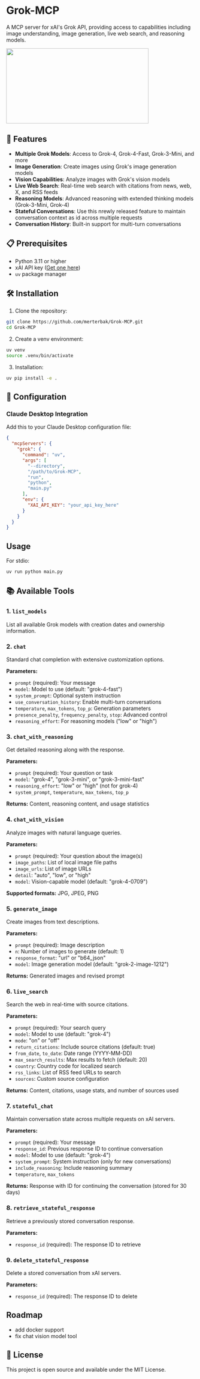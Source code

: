 # Grok-MCP

A MCP server for xAI's Grok API, providing access to capabilities including image understanding, image generation, live web search, and reasoning models.

<a href="https://glama.ai/mcp/servers/@merterbak/Grok-MCP">
  <img width="380" height="200" src="https://glama.ai/mcp/servers/@merterbak/Grok-MCP/badge" />
</a>

## 🚀 Features

- **Multiple Grok Models**: Access to Grok-4, Grok-4-Fast, Grok-3-Mini, and more
- **Image Generation**: Create images using Grok's image generation models
- **Vision Capabilities**: Analyze images with Grok's vision models
- **Live Web Search**: Real-time web search with citations from news, web, X, and RSS feeds
- **Reasoning Models**: Advanced reasoning with extended thinking models (Grok-3-Mini, Grok-4)
- **Stateful Conversations**: Use this nrewly released feature to maintain conversation context as id across multiple requests
- **Conversation History**: Built-in support for multi-turn conversations

## 📋 Prerequisites

- Python 3.11 or higher
- xAI API key ([Get one here](https://console.x.ai))
- `uv` package manager 

## 🛠️ Installation

1. Clone the repository:
```bash
git clone https://github.com/merterbak/Grok-MCP.git
cd Grok-MCP
```

2. Create a venv environment:
```bash
uv venv
source .venv/bin/activate
```

3. Installation:
```bash
uv pip install -e .
```

## 🔧 Configuration

### Claude Desktop Integration

Add this to your Claude Desktop configuration file:

```json
{
  "mcpServers": {
    "grok": {
      "command": "uv",
      "args": [
        "--directory",
        "/path/to/Grok-MCP",
        "run",
        "python",
        "main.py"
      ],
      "env": {
        "XAI_API_KEY": "your_api_key_here"
      }
    }
  }
}
```
## Usage

For stdio:

```bash
uv run python main.py
```

## 📚 Available Tools

### 1. `list_models`
List all available Grok models with creation dates and ownership information.

### 2. `chat`
Standard chat completion with extensive customization options.

**Parameters:**
- `prompt` (required): Your message
- `model`: Model to use (default: "grok-4-fast")
- `system_prompt`: Optional system instruction
- `use_conversation_history`: Enable multi-turn conversations
- `temperature`, `max_tokens`, `top_p`: Generation parameters
- `presence_penalty`, `frequency_penalty`, `stop`: Advanced control
- `reasoning_effort`: For reasoning models ("low" or "high")

### 3. `chat_with_reasoning`
Get detailed reasoning along with the response.

**Parameters:**
- `prompt` (required): Your question or task
- `model`: "grok-4", "grok-3-mini", or "grok-3-mini-fast"
- `reasoning_effort`: "low" or "high" (not for grok-4)
- `system_prompt`, `temperature`, `max_tokens`, `top_p`

**Returns:** Content, reasoning content, and usage statistics

### 4. `chat_with_vision`
Analyze images with natural language queries.

**Parameters:**
- `prompt` (required): Your question about the image(s)
- `image_paths`: List of local image file paths
- `image_urls`: List of image URLs
- `detail`: "auto", "low", or "high"
- `model`: Vision-capable model (default: "grok-4-0709")

**Supported formats:** JPG, JPEG, PNG

### 5. `generate_image`
Create images from text descriptions.

**Parameters:**
- `prompt` (required): Image description
- `n`: Number of images to generate (default: 1)
- `response_format`: "url" or "b64_json"
- `model`: Image generation model (default: "grok-2-image-1212")

**Returns:** Generated images and revised prompt

### 6. `live_search`
Search the web in real-time with source citations.

**Parameters:**
- `prompt` (required): Your search query
- `model`: Model to use (default: "grok-4")
- `mode`: "on" or "off"
- `return_citations`: Include source citations (default: true)
- `from_date`, `to_date`: Date range (YYYY-MM-DD)
- `max_search_results`: Max results to fetch (default: 20)
- `country`: Country code for localized search
- `rss_links`: List of RSS feed URLs to search
- `sources`: Custom source configuration

**Returns:** Content, citations, usage stats, and number of sources used

### 7. `stateful_chat`
Maintain conversation state across multiple requests on xAI servers.

**Parameters:**
- `prompt` (required): Your message
- `response_id`: Previous response ID to continue conversation
- `model`: Model to use (default: "grok-4")
- `system_prompt`: System instruction (only for new conversations)
- `include_reasoning`: Include reasoning summary
- `temperature`, `max_tokens`

**Returns:** Response with ID for continuing the conversation (stored for 30 days)

### 8. `retrieve_stateful_response`
Retrieve a previously stored conversation response.

**Parameters:**
- `response_id` (required): The response ID to retrieve

### 9. `delete_stateful_response`
Delete a stored conversation from xAI servers.

**Parameters:**
- `response_id` (required): The response ID to delete
  
## Roadmap

- add docker support
- fix chat vision model tool

## 📄 License

This project is open source and available under the MIT License.
